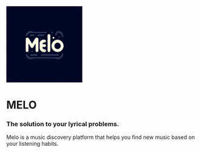 <img  src="Frontend/public/melologo.jpg"  width="200px;"  />

# MELO

### The solution to your lyrical problems.

Melo is a music discovery platform that helps you find new music based on your listening habits.
